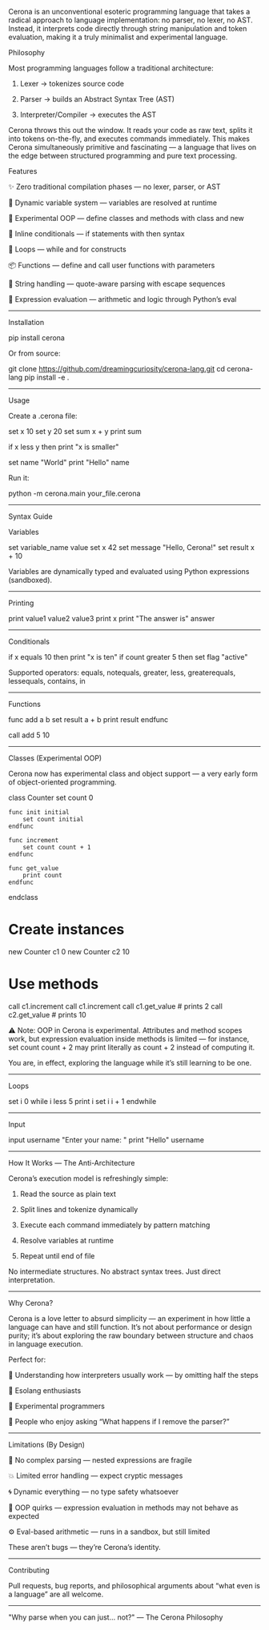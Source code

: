 
Cerona is an unconventional esoteric programming language that takes a radical approach to language implementation: no parser, no lexer, no AST. Instead, it interprets code directly through string manipulation and token evaluation, making it a truly minimalist and experimental language.

Philosophy

Most programming languages follow a traditional architecture:

1. Lexer → tokenizes source code


2. Parser → builds an Abstract Syntax Tree (AST)


3. Interpreter/Compiler → executes the AST



Cerona throws this out the window. It reads your code as raw text, splits it into tokens on-the-fly, and executes commands immediately. This makes Cerona simultaneously primitive and fascinating — a language that lives on the edge between structured programming and pure text processing.

Features

✨ Zero traditional compilation phases — no lexer, parser, or AST

🔄 Dynamic variable system — variables are resolved at runtime

🧱 Experimental OOP — define classes and methods with class and new

🎯 Inline conditionals — if statements with then syntax

🔁 Loops — while and for constructs

📦 Functions — define and call user functions with parameters

💬 String handling — quote-aware parsing with escape sequences

🧮 Expression evaluation — arithmetic and logic through Python’s eval



---

Installation

pip install cerona

Or from source:

git clone https://github.com/dreamingcuriosity/cerona-lang.git
cd cerona-lang
pip install -e .


---

Usage

Create a .cerona file:

set x 10
set y 20
set sum x + y
print sum

if x less y then print "x is smaller"

set name "World"
print "Hello" name

Run it:

python -m cerona.main your_file.cerona


---

Syntax Guide

Variables

set variable_name value
set x 42
set message "Hello, Cerona!"
set result x + 10

Variables are dynamically typed and evaluated using Python expressions (sandboxed).


---

Printing

print value1 value2 value3
print x
print "The answer is" answer


---

Conditionals

if x equals 10 then print "x is ten"
if count greater 5 then set flag "active"

Supported operators:
equals, notequals, greater, less, greaterequals, lessequals, contains, in


---

Functions

func add a b
    set result a + b
    print result
endfunc

call add 5 10


---

Classes (Experimental OOP)

Cerona now has experimental class and object support — a very early form of object-oriented programming.

class Counter
    set count 0

    func init initial
        set count initial
    endfunc

    func increment
        set count count + 1
    endfunc

    func get_value
        print count
    endfunc
endclass

# Create instances
new Counter c1 0
new Counter c2 10

# Use methods
call c1.increment
call c1.increment
call c1.get_value  # prints 2
call c2.get_value  # prints 10

⚠️ Note:
OOP in Cerona is experimental. Attributes and method scopes work, but expression evaluation inside methods is limited — for instance, set count count + 2 may print literally as count + 2 instead of computing it.

You are, in effect, exploring the language while it’s still learning to be one.


---

Loops

set i 0
while i less 5
    print i
    set i i + 1
endwhile


---

Input

input username "Enter your name: "
print "Hello" username


---

How It Works — The Anti-Architecture

Cerona’s execution model is refreshingly simple:

1. Read the source as plain text


2. Split lines and tokenize dynamically


3. Execute each command immediately by pattern matching


4. Resolve variables at runtime


5. Repeat until end of file



No intermediate structures. No abstract syntax trees. Just direct interpretation.


---

Why Cerona?

Cerona is a love letter to absurd simplicity — an experiment in how little a language can have and still function. It’s not about performance or design purity; it’s about exploring the raw boundary between structure and chaos in language execution.

Perfect for:

🧠 Understanding how interpreters usually work — by omitting half the steps

🎨 Esolang enthusiasts

🧪 Experimental programmers

🤔 People who enjoy asking “What happens if I remove the parser?”



---

Limitations (By Design)

🧩 No complex parsing — nested expressions are fragile

💥 Limited error handling — expect cryptic messages

🌀 Dynamic everything — no type safety whatsoever

🧱 OOP quirks — expression evaluation in methods may not behave as expected

⚙️ Eval-based arithmetic — runs in a sandbox, but still limited


These aren’t bugs — they’re Cerona’s identity.


---

Contributing

Pull requests, bug reports, and philosophical arguments about “what even is a language” are all welcome.


---

"Why parse when you can just... not?" — The Cerona Philosophy

